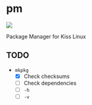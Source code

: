 # pm

<a href="https://travis-ci.org/kisslinuxx/pm"><img src="https://travis-ci.org/kisslinuxx/pm.svg?branch=master"></a>

Package Manager for Kiss Linux


## TODO

- `mkpkg`
    - [x] Check checksums
    - [ ] Check dependencies
    - [ ] `-h`
    - [ ] `-v`

